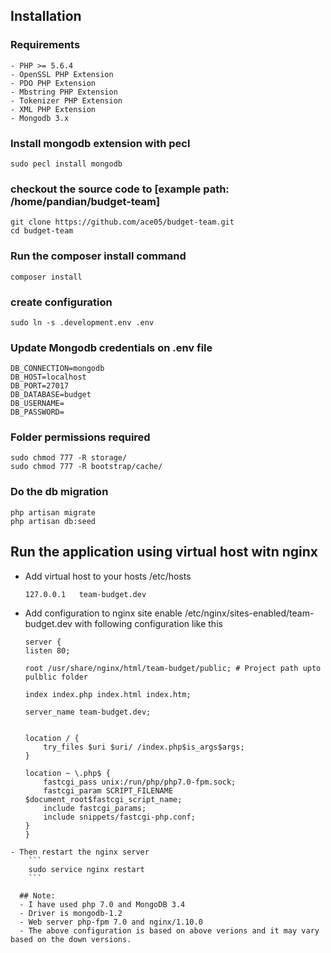 ## Installation

### Requirements

```
- PHP >= 5.6.4
- OpenSSL PHP Extension
- PDO PHP Extension
- Mbstring PHP Extension
- Tokenizer PHP Extension
- XML PHP Extension
- Mongodb 3.x
```
### Install mongodb extension with pecl
```
sudo pecl install mongodb
```
### checkout the source code to [example path: /home/pandian/budget-team]
```
git clone https://github.com/ace05/budget-team.git
cd budget-team
```
### Run the composer install command
```
composer install
```

### create configuration
```
sudo ln -s .development.env .env
```
### Update Mongodb credentials on .env file
```
DB_CONNECTION=mongodb
DB_HOST=localhost
DB_PORT=27017
DB_DATABASE=budget
DB_USERNAME=
DB_PASSWORD=
```

### Folder permissions required
```
sudo chmod 777 -R storage/
sudo chmod 777 -R bootstrap/cache/
```
### Do the db migration
```
php artisan migrate
php artisan db:seed
```

## Run the application using virtual host witn nginx
- Add virtual host to your hosts /etc/hosts
    ```
    127.0.0.1	team-budget.dev
    ```
- Add configuration to nginx site enable /etc/nginx/sites-enabled/team-budget.dev with following configuration like this
    ```
    server {
	listen 80;

	root /usr/share/nginx/html/team-budget/public; # Project path upto pulblic folder

	index index.php index.html index.htm;

	server_name team-budget.dev;


	location / {
        try_files $uri $uri/ /index.php$is_args$args;
    }
	
	location ~ \.php$ {
		fastcgi_pass unix:/run/php/php7.0-fpm.sock;
	    fastcgi_param SCRIPT_FILENAME $document_root$fastcgi_script_name;
   	    include fastcgi_params;
	    include snippets/fastcgi-php.conf;
	}
	}
```
- Then restart the nginx server
    ```
    sudo service nginx restart
    ```

  ## Note:
  - I have used php 7.0 and MongoDB 3.4
  - Driver is mongodb-1.2
  - Web server php-fpm 7.0 and nginx/1.10.0
  - The above configuration is based on above verions and it may vary based on the down versions.

     



